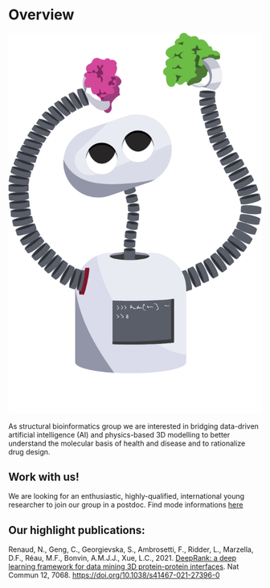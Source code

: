 # Overview
![Group_logo](https://github.com/X-lab-3D/Logo/blob/main/AI_boosted_3D_Manon.png?raw=true)

As structural bioinformatics group we are  interested in  bridging data-driven artificial intelligence (AI) and physics-based 3D modelling to better understand the molecular basis of health and disease and to rationalize drug design.

## Work with us!

We are looking for an enthusiastic, highly-qualified, international young researcher to join our group in a postdoc. Find mode informations [here](RU_excellence_postdoc.md)

## Our highlight publications:

Renaud, N., Geng, C., Georgievska, S., Ambrosetti, F., Ridder, L., Marzella, D.F., Réau, M.F., Bonvin, A.M.J.J., Xue, L.C., 2021. [DeepRank: a deep learning framework for data mining 3D protein-protein interfaces](https://www.nature.com/articles/s41467-021-27396-0). Nat Commun 12, 7068. https://doi.org/10.1038/s41467-021-27396-0



